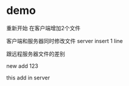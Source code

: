 # demo
重新开始
在客户端增加2个文件

客户端和服务器同时修改文件
server insert 1 line

跟远程服务器文件的差别

new add  123

this add in server
